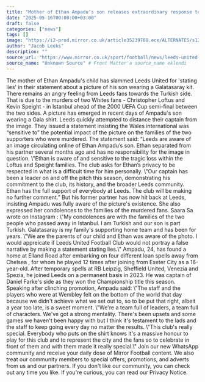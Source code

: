 ```yaml
---
title: "Mother of Ethan Ampadu's son releases extraordinary response to Leeds statement"
date: "2025-05-16T00:00:00+03:00"
draft: false
categories: ["news"]
tags: []
image: "https://i2-prod.mirror.co.uk/article35239788.ece/ALTERNATES/s1200b/0_Screenshot-2025-05-16-at-161725.jpg"
author: "Jacob Leeks"
description: ""
source_url: "https://www.mirror.co.uk/sport/football/news/leeds-united-ethan-ampadu-statement-35239393"
source_name: "Unknown Source" # Front Matter'a source_name eklendi
---
```

The mother of Ethan Ampadu's child has slammed Leeds United for 'stating lies' in their statement about a picture of his son wearing a Galatasaray kit. There remains an angry feeling from Leeds fans towards the Turkish side. That is due to the murders of two Whites fans - Christopher Loftus and Kevin Speight - in Istanbul ahead of the 2000 UEFA Cup semi-final between the two sides. A picture has emerged in recent days of Ampadu's son wearing a Gala shirt. Leeds quickly attempted to distance their captain from the image. They issued a statement insisting the Wales international was “sensitive to” the potential impact of the picture on the families of the two supporters who were murdered. The statement said: “Leeds are aware of an image circulating online of Ethan Ampadu’s son. Ethan separated from his partner several months ago and has no responsibility for the image in question. \\"Ethan is aware of and sensitive to the tragic loss within the Loftus and Speight families. The club asks for Ethan’s privacy to be respected in what is a difficult time for him personally. \\"Our captain has been a leader on and off the pitch this season, demonstrating his commitment to the club, its history, and the broader Leeds community. Ethan has the full support of everybody at Leeds. The club will be making no further comment.” But his former partner has now hit back at Leeds, insisting Ampadu was fully aware of the picture's existence. She also expressed her condolences to the families of the murdered fans. Saara Sa wrote on Instagram : \\"My condolences are with the families of the two people who passed away in Istanbul. I am Turkish and our son is part Turkish. Galatasaray is my family's supporting home team and has been for years. \\"We are the parents of our child and Ethan was aware of the photo. I would appreicate if Leeds United Football Club would not portray a false narrative by making a statement stating lies.\\" Ampadu, 24, has found a home at Elland Road after embarking on four different loan spells away from Chelsea , for whom he played 12 times after joining from Exeter City as a 16-year-old. After temporary spells at RB Leipzig, Sheffield United, Venezia and Spezia, he joined Leeds on a permanent basis in 2023. He was captain of Daniel Farke's side as they won the Championship title this season. Speaking after clinching promotion, Ampadu said: \\"The staff and the players who were at Wembley felt on the bottom of the world that day because we didn't achieve what we set out to, so to be put that right, albeit a year too late, is a sweet moment. \\"We're a team full of leaders, a team full of characters. We've got a strong mentality. There's been upsets and some games we haven't been happy with but I think it's testament to the lads and the staff to keep going every day no matter the results. \\"This club's really special. Everybody who puts on the shirt knows it's a massive honour to play for this club and to represent the city and the fans so to celebrate in front of them and with them made it really special.\\" Join our new WhatsApp community and receive your daily dose of Mirror Football content. We also treat our community members to special offers, promotions, and adverts from us and our partners. If you don't like our community, you can check out any time you like. If you're curious, you can read our Privacy Notice.